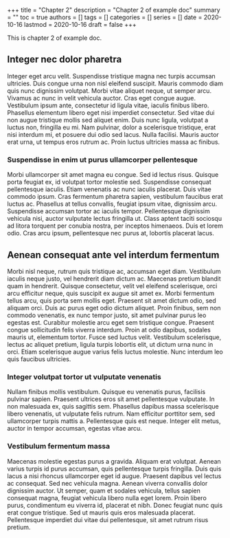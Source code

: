 +++
title = "Chapter 2"
description = "Chapter 2 of example doc"
summary = ""
toc = true
authors = []
tags = []
categories = []
series = []
date =  2020-10-16
lastmod = 2020-10-16
draft = false
+++

This is chapter 2 of example doc.

<!--more-->

## Integer nec dolor pharetra

Integer eget arcu velit. Suspendisse tristique magna nec turpis accumsan ultricies. Duis congue urna non nisl eleifend suscipit. Mauris commodo diam quis nunc dignissim volutpat. Morbi vitae aliquet neque, ut semper arcu. Vivamus ac nunc in velit vehicula auctor. Cras eget congue augue. Vestibulum ipsum ante, consectetur id ligula vitae, iaculis finibus libero. Phasellus elementum libero eget nisi imperdiet consectetur. Sed vitae dui non augue tristique mollis sed aliquet enim. Duis nunc ligula, volutpat a luctus non, fringilla eu mi. Nam pulvinar, dolor a scelerisque tristique, erat nisi interdum mi, et posuere dui odio sed lacus. Nulla facilisi. Mauris auctor erat urna, ut tempus eros rutrum ac. Proin luctus ultricies massa ac finibus.

### Suspendisse in enim ut purus ullamcorper pellentesque


Morbi ullamcorper sit amet magna eu congue. Sed id lectus risus. Quisque porta feugiat ex, id volutpat tortor molestie sed. Suspendisse consequat pellentesque iaculis. Etiam venenatis ac nunc iaculis placerat. Duis vitae commodo ipsum. Cras fermentum pharetra sapien, vestibulum faucibus erat luctus ac. Phasellus at tellus convallis, feugiat ipsum vitae, dignissim arcu. Suspendisse accumsan tortor ac iaculis tempor. Pellentesque dignissim vehicula nisi, auctor vulputate lectus fringilla ut. Class aptent taciti sociosqu ad litora torquent per conubia nostra, per inceptos himenaeos. Duis et lorem odio. Cras arcu ipsum, pellentesque nec purus at, lobortis placerat lacus.

## Aenean consequat ante vel interdum fermentum

Morbi nisl neque, rutrum quis tristique ac, accumsan eget diam. Vestibulum iaculis neque justo, vel hendrerit diam dictum ac. Maecenas pretium blandit quam in hendrerit. Quisque consectetur, velit vel eleifend scelerisque, orci arcu efficitur neque, quis suscipit ex augue sit amet ex. Morbi fermentum tellus arcu, quis porta sem mollis eget. Praesent sit amet dictum odio, sed aliquam orci. Duis ac purus eget odio dictum aliquet. Proin finibus, sem non commodo venenatis, ex nunc tempor justo, sit amet pulvinar purus leo egestas est. Curabitur molestie arcu eget sem tristique congue. Praesent congue sollicitudin felis viverra interdum. Proin at odio dapibus, sodales mauris ut, elementum tortor. Fusce sed luctus velit. Vestibulum scelerisque, lectus ac aliquet pretium, ligula turpis lobortis elit, ut dictum urna nunc in orci. Etiam scelerisque augue varius felis luctus molestie. Nunc interdum leo quis faucibus ultricies.

### Integer volutpat tortor ut vulputate venenatis


Nullam finibus mollis vestibulum. Quisque eu venenatis purus, facilisis pulvinar sapien. Praesent ultrices eros sit amet pellentesque vulputate. In non malesuada ex, quis sagittis sem. Phasellus dapibus massa scelerisque libero venenatis, ut vulputate felis rutrum. Nam efficitur porttitor sem, sed ullamcorper turpis mattis a. Pellentesque quis est neque. Integer elit metus, auctor in tempor accumsan, egestas vitae arcu.

### Vestibulum fermentum massa

Maecenas molestie egestas purus a gravida. Aliquam erat volutpat. Aenean varius turpis id purus accumsan, quis pellentesque turpis fringilla. Duis quis lacus a nisi rhoncus ullamcorper eget id augue. Praesent dapibus vel lectus ac consequat. Sed nec vehicula magna. Aenean viverra convallis dolor dignissim auctor. Ut semper, quam et sodales vehicula, tellus sapien consequat magna, feugiat vehicula libero nulla eget lorem. Proin libero purus, condimentum eu viverra id, placerat et nibh. Donec feugiat nunc quis erat congue tristique. Sed ut mauris quis eros malesuada placerat. Pellentesque imperdiet dui vitae dui pellentesque, sit amet rutrum risus pretium.